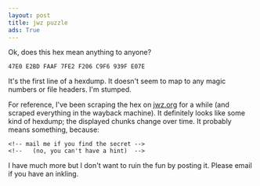 ```yaml
---
layout: post
title: jwz puzzle
ads: True
---
```

Ok, does this hex mean anything to anyone?  

    47E0 E2BD FAAF 7FE2 F206 C9F6 939F E07E

It's the first line of a hexdump.  It doesn't seem to map to any magic
numbers or file headers.  I'm stumped.

For reference, I've been scraping the hex on [jwz.org](http://www.jwz.org) for a while (and scraped everything in the wayback machine).  It definitely looks like some kind of hexdump; the displayed chunks change over time.  It probably means something, because:

    <!-- mail me if you find the secret -->
    <!--   (no, you can't have a hint)  -->

I have much more but I don't want to ruin the fun by posting it. Please email if you have an inkling.
